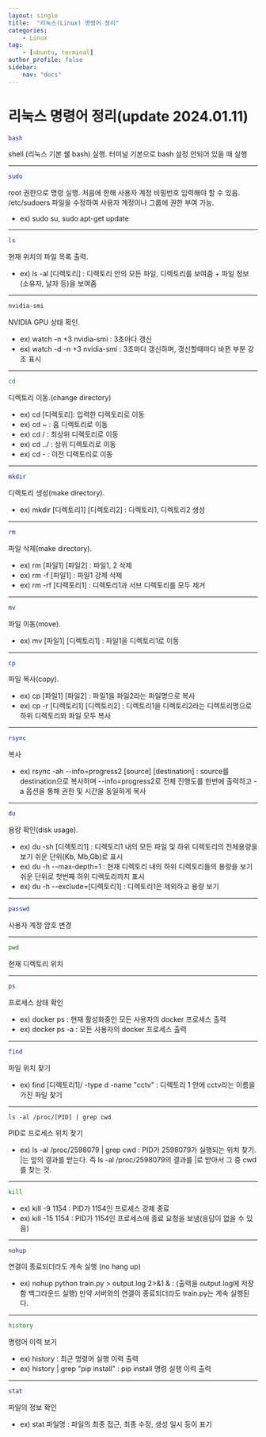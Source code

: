 ```yaml
---
layout: single
title:  "리눅스(Linux) 명령어 정리"
categories: 
    - Linux
tag:
    - [ubuntu, terminal]    
author_profile: false
sidebar:
    nav: "docs"
---
```


# 리눅스 명령어 정리(update 2024.01.11)
```bash
bash
```
shell (리눅스 기본 쉘 bash) 실행. 터미널 기본으로 bash 설정 안되어 있을 때 실행  
___
```bash
sudo
```
root 권한으로 명령 실행. 처음에 한해 사용자 계정 비밀번호 입력해야 할 수 있음.  
/etc/sudoers 파일을 수정하여 사용자 계정이나 그룹에 권한 부여 가능.  
* ex) sudo su, sudo apt-get update  
___
```bash
ls
```
현재 위치의 파일 목록 출력.  
* ex) ls -al [디렉토리] : 디렉토리 안의 모든 파일, 디렉토리를 보여줌 + 파일 정보(소유자, 날자 등)을 보여줌   
___
```bash
nvidia-smi
```
NVIDIA GPU 상태 확인.  
* ex) watch -n +3 nvidia-smi : 3초마다 갱신  
* ex) watch -d -n +3 nvidia-smi : 3초마다 갱신하며, 갱신할때마다 바뀐 부분 강조 표시  
___
```bash
cd
```
디렉토리 이동.(change directory)  
* ex) cd [디렉토리]: 입력한 디렉토리로 이동  
* ex) cd ~ : 홈 디렉토리로 이동  
* ex) cd / : 최상위 디렉토리로 이동  
* ex) cd ../ : 상위 디렉토리로 이동  
* ex) cd - : 이전 디렉토리로 이동  
___
```bash
mkdir
```
디렉토리 생성(make directory).
* ex) mkdir [디렉토리1] [디렉토리2] : 디렉토리1, 디렉토리2 생성  
___
```bash
rm
```
파일 삭제(make directory).
* ex) rm [파일1] [파일2] : 파일1, 2 삭제  
* ex) rm -f [파일1] : 파일1 강제 삭제  
* ex) rm -rf [디렉토리1] : 디렉토리1과 서브 디렉토리를 모두 제거  
___
```bash
mv
```
파일 이동(move).  
* ex) mv [파일1] [디렉토리1] : 파일1을 디렉토리1로 이동  
___
```bash
cp
```
파일 복사(copy).  
* ex) cp [파일1] [파일2] : 파일1을 파일2라는 파일명으로 복사  
* ex) cp -r [디렉토리1] [디렉토리2] : 디렉토리1을 디렉토리2라는 디렉토리명으로 하위 디렉토리와 파일 모두 복사  
___
```bash
rsync
```
복사
* ex) rsync -ah --info=progress2 [source] [destination] : source를 destination으로 복사하며 --info=progress2로 전체 진행도를 한번에 출력하고 -a 옵션을 통해 권한 및 시간을 동일하게 복사
___
```bash
du
```
용량 확인(disk usage).  
* ex) du -sh [디렉토리1] : 디렉토리1 내의 모든 파일 및 하위 디렉토리의 전체용량을 보기 쉬운 단위(Kb, Mb,Gb)로 표시  
* ex) du -h --max-depth=1 : 현재 디렉토리 내의 하위 디렉토리들의 용량을 보기 쉬운 단위로 첫번째 하위 디렉토리까지 표시
*  ex) du -h --exclude=[디렉토리1] : 디렉토리1은 제외하고 용량 보기
___
```bash
passwd
```
사용자 계정 암호 변경  
___
```bash
pwd
```
현재 디렉토리 위치  
___
```bash
ps
```
프로세스 상태 확인  
* ex) docker ps : 현재 활성화중인 모든 사용자의 docker 프로세스 출력  
* ex) docker ps -a : 모든 사용자의 docker 프로세스 출력  
___
```bash
find
```
파일 위치 찾기
* ex) find [디렉토리1]/ -type d -name "cctv" : 디렉토리 1 안에 cctv라는 이름을 가진 파일 찾기
___
```
ls -al /proc/[PID] | grep cwd
```
PID로 프로세스 위치 찾기
* ex) ls -al /proc/2598079 | grep cwd : PID가 2598079가 실행되는 위치 찾기. |는 앞의 결과를 받는다. 즉 ls -al /proc/2598079의 결과를 |로 받아서 그 중 cwd를 찾는 것.
___
```bash
kill
```
* ex) kill -9 1154 : PID가 1154인 프로세스 강제 종료
* ex) kill -15 1154 : PID가 1154인 프로세스에 종료 요청을 보냄(응답이 없을 수 있음)
___
```bash
nohup
```
연결이 종료되더라도 계속 실행 (no hang up)
* ex) nohup python train.py > output.log 2>&1 & : (출력을 output.log에 저장함 백그라운드 실행) 만약 서버와의 연결이 종료되더라도 train.py는 계속 실행된다.
___
```bash
history
```
명령어 이력 보기
* ex) history : 최근 명령어 실행 이력 출력
* ex) history | grep "pip install" : pip install 명령 실행 이력 출력
___
```bash
stat
```
파일의 정보 확인
* ex) stat 파일명 : 파일의 최종 접근, 최종 수정, 생성 일시 등이 표기